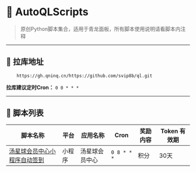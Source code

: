 # 🚀 AutoQLScripts

> 原创Python脚本集合，适用于青龙面板，所有脚本使用说明请看脚本内注释

---

## 🔗 拉库地址

```plaintext
	https://gh.qninq.cn/https://github.com/svip8b/ql.git
```

**拉库建议定时Cron：** `0 0 * * *`

---

## 📜 脚本列表

| 脚本名称         | 平台       | 应用名称       | Cron      | 奖励内容                 | Token 有效期          |
|------------------|------------|----------------|---------------|--------------------------|-----------------------|
| [汤星球会员中心小程序自动签到](https://github.com/svip8b/ql/blob/main/tcbj.py)|小程序|汤星球会员中心|`0 8 * * *`|积分|30天|
